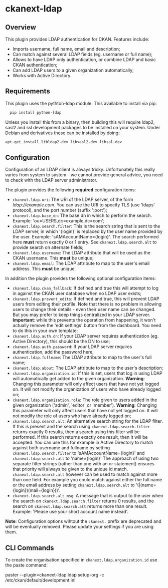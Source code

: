 ckanext-ldap
============

Overview
--------

This plugin provides LDAP authentication for CKAN. Features include:

- Imports username, full name, email and description;
- Can match against several LDAP fields (eg. username or full name);
- Allows to have LDAP only authentication, or combine LDAP and basic CKAN authentication;
- Can add LDAP users to a given organization automatically;
- Works with Active Directory.

Requirements
------------

This plugin uses the pythton-ldap module. This available to install via pip:

```sh
  pip install python-ldap
```

Unless you install this from a binary, then building this will require ldap2, sasl2 and ssl development packages to be installed on your system. Under Debian and derivatives these can be installed by doing:

```sh
apt-get install libldap2-dev libsasl2-dev libssl-dev
```

Configuration
-------------

Configuration of an LDAP client is always tricky. Unfortunately this really varies from system to system - we cannot provide general advice, you need to check with the LDAP server administrator.

The plugin provides the following **required** configuration items:

- `ckanext.ldap.uri`: The URI of the LDAP server, of the form _ldap://example.com_. You can use the URI to specify TLS (use 'ldaps' protocol), and the port number (suffix ':port');
- `ckanext.ldap.base_dn`: The base dn in which to perform the search. Example: 'ou=USERS,dc=example,dc=com';
- `ckanext.ldap.search.filter`: This is the search string that is sent to the LDAP server, in which '{login}' is replaced by the user name provided by the user. Example: 'sAMAccountName={login}'. The search performed here **must** return exactly 0 or 1 entry. See `ckanext.ldap.search.alt` to provide search on alternate fields;
- `ckanext.ldap.username`: The LDAP attribute that will be used as the CKAN username. This **must** be unique;
- `ckanext.ldap.email`: The LDAP attribute to map to the user's email address. This **must** be unique.

In addition the plugin provides the following optional configuration items:

- `ckanext.ldap.ckan_fallback`: If defined and true this will attempt to log in against the CKAN user database when no LDAP user exists;
- `ckanext.ldap.prevent_edits`: If defined and true, this will prevent LDAP users from editing their profile. Note that there is no problem in allowing users to change their details - even their user name can be changed. But you may prefer to keep things centralized in your LDAP server. **Important**: while this prevents the operation from happening, it won't actually remove the 'edit settings' button from the dashboard. You need to do this in your own template;
- `ckanext.ldap.auth.dn`: If your LDAP server requires authentication (eg. Active Directory), this should be the DN to use;
- `ckanext.ldap.auth.password`: If your LDAP server requires authentication, add the password here;
- `ckanext.ldap.fullname`: The LDAP attribute to map to the user's full name;
- `ckanext.ldap.about`: The LDAP attribute to map to the user's description;
- `ckanext.ldap.organization.id`: If this is set, users that log in using LDAP will automatically get added to the given organization. **Warning**: Changing this parameter will only affect users that have not yet logged on. It will not modify the organization of users who have already logged on;
- `ckanext.ldap.organization.role`: The role given to users added in the given organization ('admin', 'editor' or 'member'). **Warning**: Changing this parameter will only affect users that have not yet logged on. It will not modify the role of users who have already logged on;
- `ckanext.ldap.search.alt`: An alternative search string for the LDAP filter. If this is present and the search using `ckanext.ldap.search.filter` returns exactly 0 results, then a search using this filter will be performed. If this search returns exactly one result, then it will be accepted. You can use this for example in Active Directory to match against both username and fullname by setting `ckanext.ldap.search.filter` to  'sAMAccountName={login}' and `ckanext.ldap.search.alt` to 'name={login}'
                     The approach of using two separate filter strings (rather than one with an or statement) ensures that priority will always be given to the unique id match. `ckanext.ldap.search.alt` however can  be used to match against more than one field. For example you could match against either the full name or the email address by setting `ckanext.ldap.search.alt` to '(|(name={login})(mail={login}))'.
- `ckanext.ldap.search.alt_msg`: A message that is output to the user when the search on `ckanext.ldap.search.filter` returns 0 results, and the search on `ckanext.ldap.search.alt` returns more than one result. Example: 'Please use your short account name instead'.


**Note**: Configuration options wihtout the `ckanext.` prefix are deprecated and will be eventually removed. Please update your settings if you are using them.


CLI Commands
------------

To create the organisation specified in `ckanext.ldap.organization.id` use the paste command:

paster --plugin=ckanext-ldap ldap setup-org -c /etc/ckan/default/development.ini
